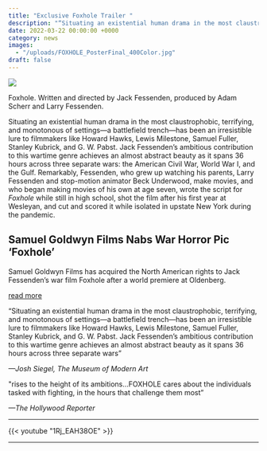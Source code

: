 ```yaml
---
title: "Exclusive Foxhole Trailer "
description: "“Situating an existential human drama in the most claustrophobic, terrifying, and monotonous of settings—a battlefield trench—has been an irresistible lure to filmmakers like Howard Hawks, Lewis Milestone, Samuel Fuller, Stanley Kubrick, and G. W. Pabst. Jack Fessenden’s ambitious contribution to this wartime genre achieves an almost abstract beauty as it spans 36 hours across three separate wars”<br /><br /><small>—Josh Siegel, The Museum of Modern Art</small>"
date: 2022-03-22 00:00:00 +0000
category: news
images:
  - "/uploads/FOXHOLE_PosterFinal_400Color.jpg"
draft: false
---
```




![](/uploads/FOXHOLE_PosterFinal_400Color.jpg)

Foxhole. Written and directed by Jack Fessenden, produced by Adam Scherr and Larry Fessenden.

Situating an existential human drama in the most claustrophobic, terrifying, and monotonous of settings—a battlefield trench—has been an irresistible lure to filmmakers like Howard Hawks, Lewis Milestone, Samuel Fuller, Stanley Kubrick, and G. W. Pabst. Jack Fessenden’s ambitious contribution to this wartime genre achieves an almost abstract beauty as it spans 36 hours across three separate wars: the American Civil War, World War I, and the Gulf. Remarkably, Fessenden, who grew up watching his parents, Larry Fessenden and stop-motion animator Beck Underwood, make movies, and who began making movies of his own at age seven, wrote the script for _Foxhole_ while still in high school, shot the film after his first year at Wesleyan, and cut and scored it while isolated in upstate New York during the pandemic.


## Samuel Goldwyn Films Nabs War Horror Pic ‘Foxhole’

Samuel Goldwyn Films has acquired the North American rights to Jack Fessenden’s war film Foxhole after a world premiere at Oldenberg. 

[read more](/news/samuel-goldwyn-films-nabs-war-horror-pic-foxhole/)


“Situating an existential human drama in the most claustrophobic, terrifying, and monotonous of settings—a battlefield trench—has been an irresistible lure to filmmakers like Howard Hawks, Lewis Milestone, Samuel Fuller, Stanley Kubrick, and G. W. Pabst. Jack Fessenden’s ambitious contribution to this wartime genre achieves an almost abstract beauty as it spans 36 hours across three separate wars”

_—Josh Siegel, The Museum of Modern Art_


"rises to the height of its ambitions…FOXHOLE cares about the individuals tasked with fighting, in the hours that challenge them most”

_—The Hollywood Reporter_

---

{{< youtube "1Rj_EAH38OE" >}}

---
